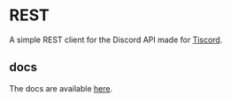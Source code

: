 # REST
A simple REST client for the Discord API made for [Tiscord](https://npmjs.com/package/tiscord).
## docs
The docs are available [here](https://tiscord.me/rest).